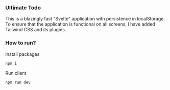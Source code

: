 ### Ultimate Todo

This is a blazingly fast "Svelte" application with persistence in localStorage. To ensure that the application is functional on all screens, I have added Tailwind CSS and its plugins.

### How to run?

Install packages

```
npm i
```

Run client

```
npm run dev
```
